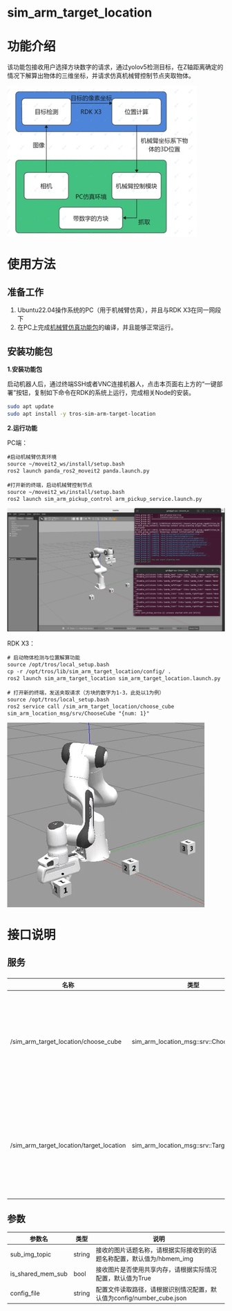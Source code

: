 # sim_arm_target_location

# 功能介绍

该功能包接收用户选择方块数字的请求，通过yolov5检测目标，在Z轴距离确定的情况下解算出物体的三维坐标，并请求仿真机械臂控制节点夹取物体。

![framework](./image/framework.jpg)

# 使用方法

## 准备工作

1. Ubuntu22.04操作系统的PC（用于机械臂仿真），并且与RDK X3在同一网段下
2. 在PC上完成[机械臂仿真功能包](https://github.com/wunuo1/sim_arm_pickup_demo)的编译，并且能够正常运行。

## 安装功能包

**1.安装功能包**

启动机器人后，通过终端SSH或者VNC连接机器人，点击本页面右上方的“一键部署”按钮，复制如下命令在RDK的系统上运行，完成相关Node的安装。

```bash
sudo apt update
sudo apt install -y tros-sim-arm-target-location
```

**2.运行功能**

PC端：
```shell
#启动机械臂仿真环境
source ~/moveit2_ws/install/setup.bash
ros2 launch panda_ros2_moveit2 panda.launch.py

#打开新的终端，启动机械臂控制节点
source ~/moveit2_ws/install/setup.bash
ros2 launch sim_arm_pickup_control arm_pickup_service.launch.py
```
![env](./image/env.jpg)

RDK X3：
```shell
# 启动物体检测与位置解算功能
source /opt/tros/local_setup.bash
cp -r /opt/tros/lib/sim_arm_target_location/config/ .
ros2 launch sim_arm_target_location sim_arm_target_location.launch.py

# 打开新的终端，发送夹取请求（方块的数字为1-3，此处以1为例）
source /opt/tros/local_setup.bash
ros2 service call /sim_arm_target_location/choose_cube sim_arm_location_msg/srv/ChooseCube "{num: 1}"
```
![effect](./image/effect.jpg)

# 接口说明

## 服务

### 

|名称  | 类型                                    | 说明            |
|------| -------------------------------------------| --------------------------------|
|/sim_arm_target_location/choose_cube |sim_arm_location_msg::srv::ChooseCube      | 用于用户选择想要拾取的方块号码。请求：uint16 num ；回复：bool success|
|/sim_arm_target_location/target_location |sim_arm_location_msg::srv::TargetLocation  | 目标的三维坐标。请求：float32 x, float32 y, float32 z  ；回复：bool success      |



## 参数

| 参数名                | 类型        | 说明                                              |
| --------------------- | ----------- | ------------------------------------------------ |
| sub_img_topic       | string |     接收的图片话题名称，请根据实际接收到的话题名称配置，默认值为/hbmem_img |
| is_shared_mem_sub   | bool | 接收图片是否使用共享内存，请根据实际情况配置，默认值为True |
| config_file | string | 配置文件读取路径，请根据识别情况配置，默认值为config/number_cube.json |
